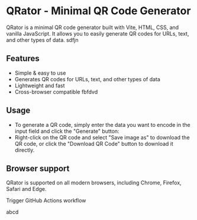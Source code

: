 # **QRator - Minimal QR Code Generator**

QRator is a minimal QR code generator built with Vite, HTML, CSS, and vanilla JavaScript. It allows you to easily generate QR codes for URLs, text, and other types of data.
sdfjn

## **Features**

- Simple & easy to use
- Generates QR codes for URLs, text, and other types of data
- Lightweight and fast
- Cross-browser compatible fbfdvd

## **Usage**

- To generate a QR code, simply enter the data you want to encode in the input field and click the "Generate" button:
- Right-click on the QR code and select "Save image as" to download the QR code, or click the "Download QR Code" button to download it directly.

## **Browser support**

QRator is supported on all modern browsers, including Chrome, Firefox, Safari and Edge.

Trigger GitHub Actions workflow

abcd
